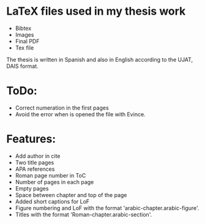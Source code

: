
# LaTeX files used in my thesis work

- Bibtex
- Images
- Final PDF
- Tex file

The thesis is written in Spanish and also in English according to the UJAT,
DAIS format.

# ToDo:

- Correct numeration in the first pages
- Avoid the error when is opened the file with Evince.

# Features:

- Add author in cite 
- Two title pages 
- APA references
- Roman page number in ToC
- Number of pages in each page
- Empty pages
- Space between chapter and top of the page
- Added short captions for LoF
- Figure numbering and LoF with the format 'arabic-chapter.arabic-figure'.
- Titles with the format 'Roman-chapter.arabic-section'.
